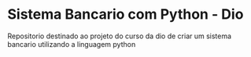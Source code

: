 # Sistema Bancario com Python - Dio
Repositorio destinado ao projeto do curso da dio de criar um sistema bancario utilizando a linguagem python
